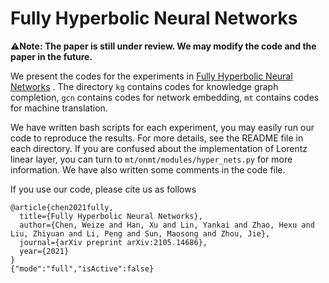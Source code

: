 # Fully Hyperbolic Neural Networks

⚠️**Note: The paper is still under review. We may modify the code and the paper in the future.**


We present the codes for the experiments in [Fully Hyperbolic Neural Networks](https://arxiv.org/abs/2105.14686) . The directory `kg` contains codes for knowledge graph completion, `gcn` contains codes for network embedding, `mt` contains codes for machine translation. 

We have written bash scripts for each experiment, you may easily run our code to reproduce the results. For more details, see the README file in each directory. If you are confused about the implementation of Lorentz linear layer, you can turn to `mt/onmt/modules/hyper_nets.py` for more information. We have also written some comments in the code file.

If you use our code, please cite us as follows
```
@article{chen2021fully,
  title={Fully Hyperbolic Neural Networks},
  author={Chen, Weize and Han, Xu and Lin, Yankai and Zhao, Hexu and Liu, Zhiyuan and Li, Peng and Sun, Maosong and Zhou, Jie},
  journal={arXiv preprint arXiv:2105.14686},
  year={2021}
}
{"mode":"full","isActive":false}
```
